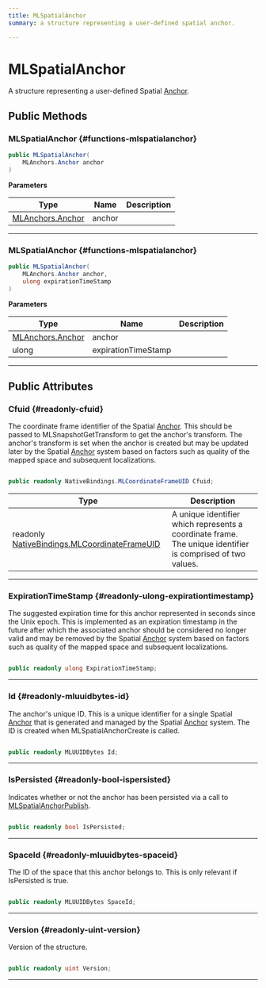 ```yaml
---
title: MLSpatialAnchor
summary: a structure representing a user-defined spatial anchor. 

---
```


# MLSpatialAnchor




A structure representing a user-defined Spatial [Anchor](/versioned_docs/version-22-May-2023/unity-api/api/UnityEngine.XR.MagicLeap/MLAnchors/UnityEngine.XR.MagicLeap.MLAnchors.Anchor.md).   





## Public Methods

###  MLSpatialAnchor {#functions-mlspatialanchor}

```csharp
public MLSpatialAnchor(
    MLAnchors.Anchor anchor
)
```


**Parameters**

| Type | Name  | Description  | 
|--|--|--|
| [MLAnchors.Anchor](/versioned_docs/version-22-May-2023/unity-api/api/UnityEngine.XR.MagicLeap/MLAnchors/UnityEngine.XR.MagicLeap.MLAnchors.Anchor.md) |anchor||






-----------

###  MLSpatialAnchor {#functions-mlspatialanchor}

```csharp
public MLSpatialAnchor(
    MLAnchors.Anchor anchor,
    ulong expirationTimeStamp
)
```


**Parameters**

| Type | Name  | Description  | 
|--|--|--|
| [MLAnchors.Anchor](/versioned_docs/version-22-May-2023/unity-api/api/UnityEngine.XR.MagicLeap/MLAnchors/UnityEngine.XR.MagicLeap.MLAnchors.Anchor.md) |anchor||
| ulong |expirationTimeStamp||






-----------

## Public Attributes

### Cfuid {#readonly-cfuid}

The coordinate frame identifier of the Spatial [Anchor](/versioned_docs/version-22-May-2023/unity-api/api/UnityEngine.XR.MagicLeap/MLAnchors/UnityEngine.XR.MagicLeap.MLAnchors.Anchor.md). This should be passed to MLSnapshotGetTransform to get the anchor's transform. The anchor's transform is set when the anchor is created but may be updated later by the Spatial [Anchor](/versioned_docs/version-22-May-2023/unity-api/api/UnityEngine.XR.MagicLeap/MLAnchors/UnityEngine.XR.MagicLeap.MLAnchors.Anchor.md) system based on factors such as quality of the mapped space and subsequent localizations. 

```csharp

public readonly NativeBindings.MLCoordinateFrameUID Cfuid;

```

| Type | Description  | 
|--|--|
| readonly [NativeBindings.MLCoordinateFrameUID](/versioned_docs/version-22-May-2023/unity-api/api/UnityEngine.XR.MagicLeap.Native/MagicLeapNativeBindings/UnityEngine.XR.MagicLeap.Native.MagicLeapNativeBindings.MLCoordinateFrameUID.md) | A unique identifier which represents a coordinate frame. The unique identifier is comprised of two values.  |





-----------

### ExpirationTimeStamp {#readonly-ulong-expirationtimestamp}

The suggested expiration time for this anchor represented in seconds since the Unix epoch. This is implemented as an expiration timestamp in the future after which the associated anchor should be considered no longer valid and may be removed by the Spatial [Anchor](/versioned_docs/version-22-May-2023/unity-api/api/UnityEngine.XR.MagicLeap/MLAnchors/UnityEngine.XR.MagicLeap.MLAnchors.Anchor.md) system based on factors such as quality of the mapped space and subsequent localizations. 

```csharp

public readonly ulong ExpirationTimeStamp;

```






-----------

### Id {#readonly-mluuidbytes-id}

The anchor's unique ID. This is a unique identifier for a single Spatial [Anchor](/versioned_docs/version-22-May-2023/unity-api/api/UnityEngine.XR.MagicLeap/MLAnchors/UnityEngine.XR.MagicLeap.MLAnchors.Anchor.md) that is generated and managed by the Spatial [Anchor](/versioned_docs/version-22-May-2023/unity-api/api/UnityEngine.XR.MagicLeap/MLAnchors/UnityEngine.XR.MagicLeap.MLAnchors.Anchor.md) system. The ID is created when MLSpatialAnchorCreate is called. 

```csharp

public readonly MLUUIDBytes Id;

```






-----------

### IsPersisted {#readonly-bool-ispersisted}

Indicates whether or not the anchor has been persisted via a call to [MLSpatialAnchorPublish](/versioned_docs/version-22-May-2023/unity-api/api/UnityEngine.XR.MagicLeap/MLAnchors/NativeBindings/UnityEngine.XR.MagicLeap.MLAnchors.NativeBindings.md#mlresultcode-mlspatialanchorpublish). 

```csharp

public readonly bool IsPersisted;

```






-----------

### SpaceId {#readonly-mluuidbytes-spaceid}

The ID of the space that this anchor belongs to. This is only relevant if IsPersisted is true. 

```csharp

public readonly MLUUIDBytes SpaceId;

```






-----------

### Version {#readonly-uint-version}

Version of the structure. 

```csharp

public readonly uint Version;

```






-----------


